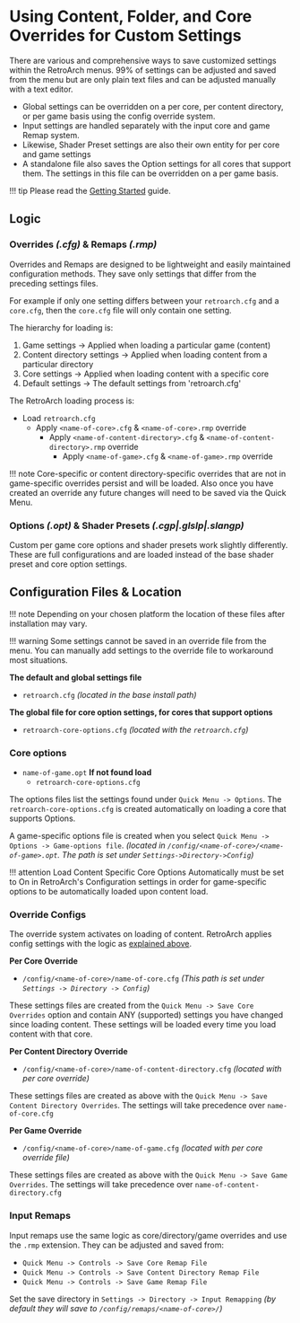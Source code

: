 # Using Content, Folder, and Core Overrides for Custom Settings

There are various and comprehensive ways to save customized settings within the RetroArch menus. 99% of settings can be adjusted and saved from the menu but are only plain text files and can be adjusted manually with a text editor.

- Global settings can be overridden on a per core, per content directory, or per game basis using the config override system.
- Input settings are handled separately with the input core and game Remap system.
- Likewise, Shader Preset settings are also their own entity for per core and game settings
- A standalone file also saves the Option settings for all cores that support them. The settings in this file can be overridden on a per game basis.

!!! tip
    Please read the [Getting Started](install-windows.md) guide.


## Logic

### Overrides *(.cfg)* & Remaps *(.rmp)*

Overrides and Remaps are designed to be lightweight and easily maintained configuration methods. They save only settings that differ from the preceding settings files.

For example if only one setting differs between your `retroarch.cfg` and a `core.cfg`, then the `core.cfg` file will only contain one setting.

The hierarchy for loading is:

1. Game settings -> Applied when loading a particular game (content)
2. Content directory settings -> Applied when loading content from a particular directory
3. Core settings -> Applied when loading content with a specific core
4. Default settings -> The default settings from 'retroarch.cfg'

The RetroArch loading process is:

- Load `retroarch.cfg`
    - Apply `<name-of-core>.cfg` & `<name-of-core>.rmp` override
		- Apply `<name-of-content-directory>.cfg` & `<name-of-content-directory>.rmp` override
			- Apply `<name-of-game>.cfg` & `<name-of-game>.rmp` override

!!! note
    Core-specific or content directory-specific overrides that are not in game-specific overrides persist and will be loaded.
    Also once you have created an override any future changes will need to be saved via the Quick Menu.
	
### Options *(.opt)* & Shader Presets *(.cgp|.glslp|.slangp)*

Custom per game core options and shader presets work slightly differently. These are full configurations and are loaded instead of the base shader preset and core option settings.

## Configuration Files & Location

!!! note
    Depending on your chosen platform the location of these files after installation may vary.

!!! warning
    Some settings cannot be saved in an override file from the menu. You can manually add settings to the override file to workaround most situations.

**The default and global settings file**

- `retroarch.cfg`  *(located in the base install path)*

**The global file for core option settings, for cores that support options**

- `retroarch-core-options.cfg` *(located with the `retroarch.cfg`)*

### Core options

- `name-of-game.opt` **If not found load**
    - `retroarch-core-options.cfg`

The options files list the settings found under `Quick Menu -> Options`. The `retroarch-core-options.cfg` is created automatically on loading a core that supports Options.

A game-specific options file is created when you select `Quick Menu -> Options -> Game-options file`. *(located in `/config/<name-of-core>/<name-of-game>.opt`. The path is set under `Settings->Directory->Config`)*

!!! attention
	Load Content Specific Core Options Automatically must be set to On in RetroArch's Configuration settings in order for game-specific options to be automatically loaded upon content load.

### Override Configs

The override system activates on loading of content. RetroArch applies config settings with the logic as [explained above](overrides.md#logic).

**Per Core Override**

- `/config/<name-of-core>/name-of-core.cfg` *(This path is set under `Settings -> Directory -> Config`)*

These settings files are created from the `Quick Menu -> Save Core Overrides` option and contain ANY (supported) settings you have changed since loading content. These settings will be loaded every time you load content with that core.   

**Per Content Directory Override**

- `/config/<name-of-core>/name-of-content-directory.cfg` *(located with per core override)*

These settings files are created as above with the `Quick Menu -> Save Content Directory Overrides`. The settings will take precedence over `name-of-core.cfg`

**Per Game Override**

- `/config/<name-of-core>/name-of-game.cfg` *(located with per core override file)*

These settings files are created as above with the `Quick Menu -> Save Game Overrides`. The settings will take precedence over `name-of-content-directory.cfg`

### Input Remaps

Input remaps use the same logic as core/directory/game overrides and use the `.rmp` extension. They can be adjusted and saved from: 
- `Quick Menu -> Controls -> Save Core Remap File`
- `Quick Menu -> Controls -> Save Content Directory Remap File` 
- `Quick Menu -> Controls -> Save Game Remap File` 

Set the save directory in `Settings -> Directory -> Input Remapping` *(by default they will save to `/config/remaps/<name-of-core>/`)*

